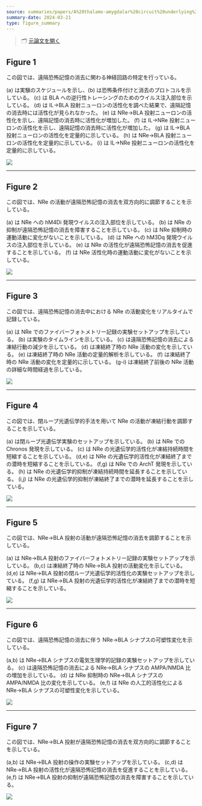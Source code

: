 ```yaml
---
source: summaries/papers/A%20thalamo-amygdalar%20circuit%20underlying%20the%20extinction%20of%20remote%20fear%20memories%20-%20Nature%20Neuroscience.md
summary-date: 2024-03-21
type: figure_summary
---
```


> 🗂 [元論文を開く](../papers/A%20thalamo-amygdalar%20circuit%20underlying%20the%20extinction%20of%20remote%20fear%20memories%20-%20Nature%20Neuroscience.md)

## Figure 1

この図では、遠隔恐怖記憶の消去に関わる神経回路の特定を行っている。

(a) は実験のスケジュールを示し、(b) は恐怖条件付けと消去のプロトコルを示している。
(c) は BLA への逆行性トレーシングのためのウイルス注入部位を示している。
(d) は IL→BLA 投射ニューロンの活性化を調べた結果で、遠隔記憶の消去時には活性化が見られなかった。
(e) は NRe→BLA 投射ニューロンの活性化を示し、遠隔記憶の消去時に活性化が増加した。
(f) は IL→NRe 投射ニューロンの活性化を示し、遠隔記憶の消去時に活性化が増加した。
(g) は IL→BLA 投射ニューロンの活性化を定量的に示している。
(h) は NRe→BLA 投射ニューロンの活性化を定量的に示している。
(i) は IL→NRe 投射ニューロンの活性化を定量的に示している。

![](https://media.springernature.com/lw685/springer-static/image/art%3A10.1038%2Fs41593-021-00856-y/MediaObjects/41593_2021_856_Fig1_HTML.png?as=webp)

---

## Figure 2

この図では、NRe の活動が遠隔恐怖記憶の消去を双方向的に調節することを示している。

(a) は NRe への hM4Di 発現ウイルスの注入部位を示している。
(b) は NRe の抑制が遠隔恐怖記憶の消去を障害することを示している。
(c) は NRe 抑制時の運動活動に変化がないことを示している。
(d) は NRe への hM3Dq 発現ウイルスの注入部位を示している。
(e) は NRe の活性化が遠隔恐怖記憶の消去を促進することを示している。
(f) は NRe 活性化時の運動活動に変化がないことを示している。

![](https://media.springernature.com/lw685/springer-static/image/art%3A10.1038%2Fs41593-021-00856-y/MediaObjects/41593_2021_856_Fig2_HTML.png?as=webp)

---

## Figure 3

この図では、遠隔恐怖記憶の消去中における NRe の活動変化をリアルタイムで記録している。

(a) は NRe でのファイバーフォトメトリー記録の実験セットアップを示している。
(b) は実験のタイムラインを示している。
(c) は遠隔恐怖記憶の消去による凍結行動の減少を示している。
(d) は凍結終了時の NRe 活動の変化を示している。
(e) は凍結終了時の NRe 活動の定量的解析を示している。
(f) は凍結終了時の NRe 活動の変化を定量的に示している。
(g-i) は凍結終了前後の NRe 活動の詳細な時間経過を示している。

![](https://media.springernature.com/lw685/springer-static/image/art%3A10.1038%2Fs41593-021-00856-y/MediaObjects/41593_2021_856_Fig3_HTML.png?as=webp)

---

## Figure 4

この図では、閉ループ光遺伝学的手法を用いて NRe の活動が凍結行動を調節することを示している。

(a) は閉ループ光遺伝学実験のセットアップを示している。
(b) は NRe での Chronos 発現を示している。
(c) は NRe の光遺伝学的活性化が凍結持続時間を短縮することを示している。
(d,e) は NRe の光遺伝学的活性化が凍結終了までの潜時を短縮することを示している。
(f,g) は NRe での ArchT 発現を示している。
(h) は NRe の光遺伝学的抑制が凍結持続時間を延長することを示している。
(i,j) は NRe の光遺伝学的抑制が凍結終了までの潜時を延長することを示している。

![](https://media.springernature.com/lw685/springer-static/image/art%3A10.1038%2Fs41593-021-00856-y/MediaObjects/41593_2021_856_Fig4_HTML.png?as=webp)

---

## Figure 5

この図では、NRe→BLA 投射の活動が遠隔恐怖記憶の消去を調節することを示している。

(a) は NRe→BLA 投射のファイバーフォトメトリー記録の実験セットアップを示している。
(b,c) は凍結終了時の NRe→BLA 投射の活動変化を示している。
(d,e) は NRe→BLA 投射の閉ループ光遺伝学的活性化の実験セットアップを示している。
(f,g) は NRe→BLA 投射の光遺伝学的活性化が凍結終了までの潜時を短縮することを示している。

![](https://media.springernature.com/lw685/springer-static/image/art%3A10.1038%2Fs41593-021-00856-y/MediaObjects/41593_2021_856_Fig5_HTML.png?as=webp)

---

## Figure 6

この図では、遠隔恐怖記憶の消去に伴う NRe→BLA シナプスの可塑性変化を示している。

(a,b) は NRe→BLA シナプスの電気生理学的記録の実験セットアップを示している。
(c) は遠隔恐怖記憶の消去による NRe→BLA シナプスの AMPA/NMDA 比の増加を示している。
(d) は NRe 抑制時の NRe→BLA シナプスの AMPA/NMDA 比の変化を示している。
(e,f) は NRe の人工的活性化による NRe→BLA シナプスの可塑性変化を示している。

![](https://media.springernature.com/lw685/springer-static/image/art%3A10.1038%2Fs41593-021-00856-y/MediaObjects/41593_2021_856_Fig6_HTML.png?as=webp)

---

## Figure 7

この図では、NRe→BLA 投射が遠隔恐怖記憶の消去を双方向的に調節することを示している。

(a,b) は NRe→BLA 投射の操作の実験セットアップを示している。
(c,d) は NRe→BLA 投射の活性化が遠隔恐怖記憶の消去を促進することを示している。
(e,f) は NRe→BLA 投射の抑制が遠隔恐怖記憶の消去を障害することを示している。

![](https://media.springernature.com/lw685/springer-static/image/art%3A10.1038%2Fs41593-021-00856-y/MediaObjects/41593_2021_856_Fig7_HTML.png?as=webp)
